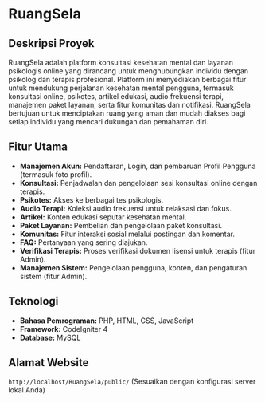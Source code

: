 # RuangSela

## Deskripsi Proyek
RuangSela adalah platform konsultasi kesehatan mental dan layanan psikologis online yang dirancang untuk menghubungkan individu dengan psikolog dan terapis profesional. Platform ini menyediakan berbagai fitur untuk mendukung perjalanan kesehatan mental pengguna, termasuk konsultasi online, psikotes, artikel edukasi, audio frekuensi terapi, manajemen paket layanan, serta fitur komunitas dan notifikasi. RuangSela bertujuan untuk menciptakan ruang yang aman dan mudah diakses bagi setiap individu yang mencari dukungan dan pemahaman diri.

## Fitur Utama
*   **Manajemen Akun:** Pendaftaran, Login, dan pembaruan Profil Pengguna (termasuk foto profil).
*   **Konsultasi:** Penjadwalan dan pengelolaan sesi konsultasi online dengan terapis.
*   **Psikotes:** Akses ke berbagai tes psikologis.
*   **Audio Terapi:** Koleksi audio frekuensi untuk relaksasi dan fokus.
*   **Artikel:** Konten edukasi seputar kesehatan mental.
*   **Paket Layanan:** Pembelian dan pengelolaan paket konsultasi.
*   **Komunitas:** Fitur interaksi sosial melalui postingan dan komentar.
*   **FAQ:** Pertanyaan yang sering diajukan.
*   **Verifikasi Terapis:** Proses verifikasi dokumen lisensi untuk terapis (fitur Admin).
*   **Manajemen Sistem:** Pengelolaan pengguna, konten, dan pengaturan sistem (fitur Admin).

## Teknologi
*   **Bahasa Pemrograman:** PHP, HTML, CSS, JavaScript
*   **Framework:** CodeIgniter 4
*   **Database:** MySQL

## Alamat Website
`http://localhost/RuangSela/public/` (Sesuaikan dengan konfigurasi server lokal Anda)
